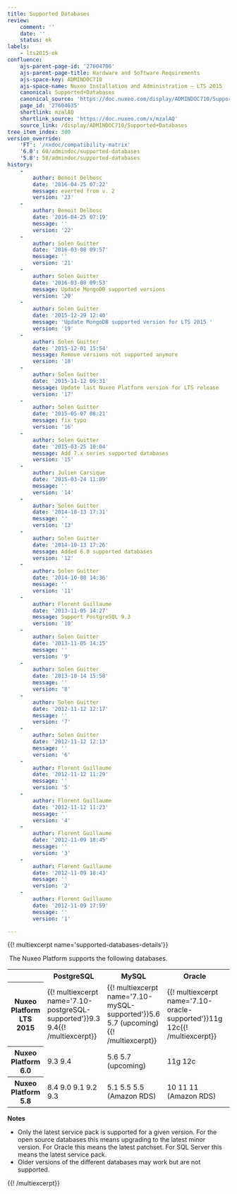 ```yaml
---
title: Supported Databases
review:
    comment: ''
    date: ''
    status: ok
labels:
    - lts2015-ok
confluence:
    ajs-parent-page-id: '27604706'
    ajs-parent-page-title: Hardware and Software Requirements
    ajs-space-key: ADMINDOC710
    ajs-space-name: Nuxeo Installation and Administration — LTS 2015
    canonical: Supported+Databases
    canonical_source: 'https://doc.nuxeo.com/display/ADMINDOC710/Supported+Databases'
    page_id: '27604635'
    shortlink: mzalAQ
    shortlink_source: 'https://doc.nuxeo.com/x/mzalAQ'
    source_link: /display/ADMINDOC710/Supported+Databases
tree_item_index: 300
version_override:
    'FT': '/nxdoc/compatibility-matrix'
    '6.0': 60/admindoc/supported-databases
    '5.8': 58/admindoc/supported-databases
history:
    -
        author: Benoit Delbosc
        date: '2016-04-25 07:22'
        message: everted from v. 2
        version: '23'
    -
        author: Benoit Delbosc
        date: '2016-04-25 07:19'
        message: ''
        version: '22'
    -
        author: Solen Guitter
        date: '2016-03-08 09:57'
        message: ''
        version: '21'
    -
        author: Solen Guitter
        date: '2016-03-08 09:53'
        message: Update MongoDB supported versions
        version: '20'
    -
        author: Solen Guitter
        date: '2015-12-29 12:40'
        message: 'Update MongoDB supported version for LTS 2015 '
        version: '19'
    -
        author: Solen Guitter
        date: '2015-12-01 15:54'
        message: Remove versions not supported anymore
        version: '18'
    -
        author: Solen Guitter
        date: '2015-11-12 09:31'
        message: Update last Nuxeo Platform version for LTS release
        version: '17'
    -
        author: Solen Guitter
        date: '2015-05-07 08:21'
        message: fix typo
        version: '16'
    -
        author: Solen Guitter
        date: '2015-03-25 10:04'
        message: Add 7.x series supported databases
        version: '15'
    -
        author: Julien Carsique
        date: '2015-03-24 11:09'
        message: ''
        version: '14'
    -
        author: Solen Guitter
        date: '2014-10-13 17:31'
        message: ''
        version: '13'
    -
        author: Solen Guitter
        date: '2014-10-13 17:26'
        message: Added 6.0 supported databases
        version: '12'
    -
        author: Solen Guitter
        date: '2014-10-08 14:36'
        message: ''
        version: '11'
    -
        author: Florent Guillaume
        date: '2013-11-05 14:27'
        message: Support PostgreSQL 9.3
        version: '10'
    -
        author: Solen Guitter
        date: '2013-11-05 14:15'
        message: ''
        version: '9'
    -
        author: Solen Guitter
        date: '2013-10-14 15:58'
        message: ''
        version: '8'
    -
        author: Solen Guitter
        date: '2012-11-12 12:17'
        message: ''
        version: '7'
    -
        author: Solen Guitter
        date: '2012-11-12 12:13'
        message: ''
        version: '6'
    -
        author: Florent Guillaume
        date: '2012-11-12 11:29'
        message: ''
        version: '5'
    -
        author: Florent Guillaume
        date: '2012-11-12 11:23'
        message: ''
        version: '4'
    -
        author: Florent Guillaume
        date: '2012-11-09 18:45'
        message: ''
        version: '3'
    -
        author: Florent Guillaume
        date: '2012-11-09 18:43'
        message: ''
        version: '2'
    -
        author: Florent Guillaume
        date: '2012-11-09 17:59'
        message: ''
        version: '1'

---
```

{{! multiexcerpt name='supported-databases-details'}}

&nbsp;The Nuxeo Platform supports the following databases.

<div class="table-scroll"><table class="hover"><tbody><tr><th colspan="1">&nbsp;</th><th colspan="1">PostgreSQL</th><th colspan="1">MySQL</th><th colspan="1">Oracle</th><th colspan="1">SQL Server</th><th colspan="1">MongoDB</th></tr><tr><th colspan="1">Nuxeo Platform LTS 2015</th><td colspan="1">{{! multiexcerpt name='7.10-postgreSQL-supported'}}9.3
9.4{{! /multiexcerpt}}</td><td colspan="1">{{! multiexcerpt name='7.10-mySQL-supported'}}5.6
5.7 (upcoming){{! /multiexcerpt}}</td><td colspan="1">{{! multiexcerpt name='7.10-oracle-supported'}}11g
12c{{! /multiexcerpt}}</td><td colspan="1">{{! multiexcerpt name='7.10-SQLserver-supported'}}2012
2012 (Azure){{! /multiexcerpt}}</td><td colspan="1">{{! multiexcerpt name='7.10-mongoDB-supported'}}2.8
3.0
3.2 (Since 7.10-HF07){{! /multiexcerpt}}</td></tr><tr><th colspan="1">Nuxeo Platform 6.0</th><td colspan="1">9.3
9.4</td><td colspan="1">5.6
5.7 (upcoming)</td><td colspan="1">11g
12c</td><td colspan="1">2012
2012 (Azure)</td><td colspan="1">2.6</td></tr><tr><th colspan="1">Nuxeo Platform 5.8</th><td colspan="1">8.4
9.0
9.1
9.2
9.3</td><td colspan="1">5.1
5.5
5.5 (Amazon RDS)</td><td colspan="1">10
11
11 (Amazon RDS)</td><td colspan="1">2008
2008r2
2012
2012 (Azure)</td><td colspan="1">-</td></tr></tbody></table></div>

**Notes**

*   Only the latest service pack is supported for a given version. For the open source databases this means upgrading to the latest minor version.&nbsp;For Oracle this means the latest patchset. For SQL Server this means the latest service pack.
*   Older versions of the different databases may work but are not supported.

{{! /multiexcerpt}}
